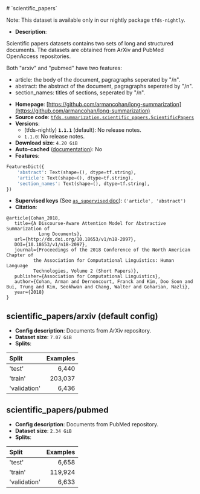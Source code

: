 <div itemscope itemtype="http://schema.org/Dataset">
  <div itemscope itemprop="includedInDataCatalog" itemtype="http://schema.org/DataCatalog">
    <meta itemprop="name" content="TensorFlow Datasets" />
  </div>
  <meta itemprop="name" content="scientific_papers" />
  <meta itemprop="description" content="Scientific papers datasets contains two sets of long and structured documents.&#10;The datasets are obtained from ArXiv and PubMed OpenAccess repositories.&#10;&#10;Both &quot;arxiv&quot; and &quot;pubmed&quot; have two features:&#10;  - article: the body of the document, pagragraphs seperated by &quot;/n&quot;.&#10;  - abstract: the abstract of the document, pagragraphs seperated by &quot;/n&quot;.&#10;  - section_names: titles of sections, seperated by &quot;/n&quot;.&#10;&#10;To use this dataset:&#10;&#10;```python&#10;import tensorflow_datasets as tfds&#10;&#10;ds = tfds.load(&#x27;scientific_papers&#x27;, split=&#x27;train&#x27;)&#10;for ex in ds.take(4):&#10;  print(ex)&#10;```&#10;&#10;See [the guide](https://www.tensorflow.org/datasets/overview) for more&#10;informations on [tensorflow_datasets](https://www.tensorflow.org/datasets).&#10;&#10;" />
  <meta itemprop="url" content="https://www.tensorflow.org/datasets/catalog/scientific_papers" />
  <meta itemprop="sameAs" content="https://github.com/armancohan/long-summarization" />
  <meta itemprop="citation" content="@article{Cohan_2018,&#10;   title={A Discourse-Aware Attention Model for Abstractive Summarization of&#10;            Long Documents},&#10;   url={http://dx.doi.org/10.18653/v1/n18-2097},&#10;   DOI={10.18653/v1/n18-2097},&#10;   journal={Proceedings of the 2018 Conference of the North American Chapter of&#10;          the Association for Computational Linguistics: Human Language&#10;          Technologies, Volume 2 (Short Papers)},&#10;   publisher={Association for Computational Linguistics},&#10;   author={Cohan, Arman and Dernoncourt, Franck and Kim, Doo Soon and Bui, Trung and Kim, Seokhwan and Chang, Walter and Goharian, Nazli},&#10;   year={2018}&#10;}" />
</div>
# `scientific_papers`

Note: This dataset is available only in our nightly package `tfds-nightly`.




*   **Description**:

Scientific papers datasets contains two sets of long and structured documents.
The datasets are obtained from ArXiv and PubMed OpenAccess repositories.

Both "arxiv" and "pubmed" have two features:
  - article: the body of the document, pagragraphs seperated by "/n".
  - abstract: the abstract of the document, pagragraphs seperated by "/n".
  - section_names: titles of sections, seperated by "/n".

*   **Homepage**: [https://github.com/armancohan/long-summarization](https://github.com/armancohan/long-summarization)
*   **Source code**:
    [`tfds.summarization.scientific_papers.ScientificPapers`](https://github.com/tensorflow/datasets/tree/master/tensorflow_datasets/summarization/scientific_papers.py)
*   **Versions**:
    * (tfds-nightly) **`1.1.1`** (default): No release notes.
    * `1.1.0`: No release notes.
*   **Download size**: `4.20 GiB`
*   **Auto-cached**
    ([documentation](https://www.tensorflow.org/datasets/performances#auto-caching)):
    No
*   **Features**:

```python
FeaturesDict({
    'abstract': Text(shape=(), dtype=tf.string),
    'article': Text(shape=(), dtype=tf.string),
    'section_names': Text(shape=(), dtype=tf.string),
})
```
*   **Supervised keys** (See
    [`as_supervised` doc](https://www.tensorflow.org/datasets/api_docs/python/tfds/load#args)):
    `('article', 'abstract')`
*   **Citation**:

```
@article{Cohan_2018,
   title={A Discourse-Aware Attention Model for Abstractive Summarization of
            Long Documents},
   url={http://dx.doi.org/10.18653/v1/n18-2097},
   DOI={10.18653/v1/n18-2097},
   journal={Proceedings of the 2018 Conference of the North American Chapter of
          the Association for Computational Linguistics: Human Language
          Technologies, Volume 2 (Short Papers)},
   publisher={Association for Computational Linguistics},
   author={Cohan, Arman and Dernoncourt, Franck and Kim, Doo Soon and Bui, Trung and Kim, Seokhwan and Chang, Walter and Goharian, Nazli},
   year={2018}
}
```


##  scientific_papers/arxiv (default config)

*   **Config description**: Documents from ArXiv repository.
*   **Dataset size**: `7.07 GiB`
*   **Splits**:

Split  | Examples
:----- | -------:
'test' | 6,440
'train' | 203,037
'validation' | 6,436


##  scientific_papers/pubmed 

*   **Config description**: Documents from PubMed repository.
*   **Dataset size**: `2.34 GiB`
*   **Splits**:

Split  | Examples
:----- | -------:
'test' | 6,658
'train' | 119,924
'validation' | 6,633